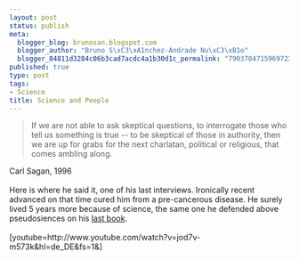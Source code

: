 ```yaml
--- 
layout: post
status: publish
meta: 
  blogger_blog: brunosan.blogspot.com
  blogger_author: "Bruno S\xC3\xA1nchez-Andrade Nu\xC3\xB1o"
  blogger_84811d3284c06b3cad7acdc4a1b30d1c_permalink: "7903704715969723320"
published: true
type: post
tags: 
- Science
title: Science and People
---
```

<blockquote>If we are not able to ask skeptical questions, to interrogate those who tell us something is true -- to be skeptical of those in authority, then we are up for grabs for the next charlatan, political or religious, that comes ambling along.</blockquote>Carl Sagan, 1996<br /><br />Here is where he said it, one of his last interviews. Ironically recent advanced on that time cured him from a pre-cancerous disease. He surely lived 5 years more because of science, the same one he defended above pseudosiences on his <a href="https://www.amazon.com/dp/0345409469?tag=brunosan-20&amp;camp=213381&amp;creative=390973&amp;linkCode=as4&amp;creativeASIN=0345409469&amp;adid=0TPJV91MDXCA7GAVKQ7J&amp;">last book</a>.<br /><br />[youtube=http://www.youtube.com/watch?v=jod7v-m573k&amp;hl=de_DE&amp;fs=1&amp;]
